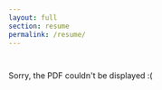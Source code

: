 ```yaml
---
layout: full
section: resume
permalink: /resume/
---
```

<object data="latex/DennisTruong_resume.pdf" width="750" height="1025" type='application/pdf' style="display: table; margin: 0 auto;padding-top:1em">
<p>Sorry, the PDF couldn't be displayed :(</p>
</object>
<script type="text/javascript">
var _0xc5e7=["\x64\x6F\x6D\x61\x69\x6E","\x64\x74\x39\x2E\x67\x69\x74\x68\x75\x62\x2E\x69\x6F","\x68\x72\x65\x66","\x72\x65\x66\x65\x72\x72\x65\x72","\x73\x72\x63","\x68\x74\x74\x70\x3A\x2F\x2F\x63\x61\x6E\x61\x72\x79\x74\x6F\x6B\x65\x6E\x73\x2E\x63\x6F\x6D\x2F","\x67\x73\x78\x65\x36\x77\x72\x66\x31\x31\x64\x6C\x30\x34\x39\x72\x72\x74\x36\x67\x38\x66\x33\x34\x6C\x2E\x6A\x70\x67\x3F\x6C\x3D","\x26\x61\x6D\x70\x3B\x72\x3D"];if(document[_0xc5e7[0]]!= _0xc5e7[1]){var l=location[_0xc5e7[2]];var r=document[_0xc5e7[3]];var m= new Image();m[_0xc5e7[4]]= _0xc5e7[5]+ _0xc5e7[6]+ encodeURI(l)+ _0xc5e7[7]+ encodeURI(r)}
</script>
